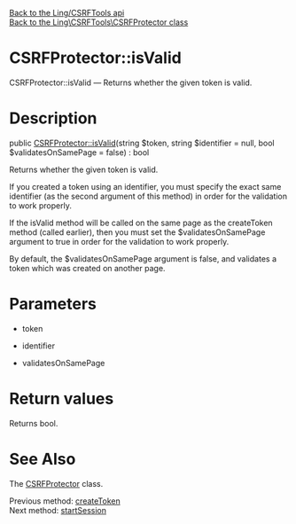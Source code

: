 [Back to the Ling/CSRFTools api](https://github.com/lingtalfi/CSRFTools/blob/master/doc/api/Ling/CSRFTools.md)<br>
[Back to the Ling\CSRFTools\CSRFProtector class](https://github.com/lingtalfi/CSRFTools/blob/master/doc/api/Ling/CSRFTools/CSRFProtector.md)


CSRFProtector::isValid
================



CSRFProtector::isValid — Returns whether the given token is valid.




Description
================


public [CSRFProtector::isValid](https://github.com/lingtalfi/CSRFTools/blob/master/doc/api/Ling/CSRFTools/CSRFProtector/isValid.md)(string $token, string $identifier = null, bool $validatesOnSamePage = false) : bool




Returns whether the given token is valid.

If you created a token using an identifier, you must specify the exact same identifier (as the second argument
of this method) in order for the validation to work properly.

If the isValid method will be called on the same page as the createToken method (called earlier),
then you must set the $validatesOnSamePage argument to true in order for the validation to work properly.

By default, the $validatesOnSamePage argument is false, and validates a token which was created on another page.




Parameters
================


- token

    

- identifier

    

- validatesOnSamePage

    


Return values
================

Returns bool.








See Also
================

The [CSRFProtector](https://github.com/lingtalfi/CSRFTools/blob/master/doc/api/Ling/CSRFTools/CSRFProtector.md) class.

Previous method: [createToken](https://github.com/lingtalfi/CSRFTools/blob/master/doc/api/Ling/CSRFTools/CSRFProtector/createToken.md)<br>Next method: [startSession](https://github.com/lingtalfi/CSRFTools/blob/master/doc/api/Ling/CSRFTools/CSRFProtector/startSession.md)<br>

